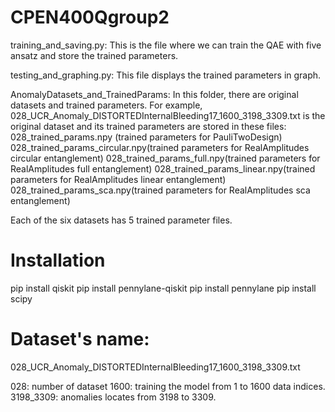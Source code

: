 # CPEN400Qgroup2

training_and_saving.py: This is the file where we can train the QAE with five ansatz and store the trained parameters.

testing_and_graphing.py: This file displays the trained parameters in graph. 

AnomalyDatasets_and_TrainedParams: In this folder, there are original datasets and trained parameters. For example, 028_UCR_Anomaly_DISTORTEDInternalBleeding17_1600_3198_3309.txt is the original dataset and its trained parameters are stored in these files:
028_trained_params.npy (trained parameters for PauliTwoDesign)
028_trained_params_circular.npy(trained parameters for RealAmplitudes circular entanglement)
028_trained_params_full.npy(trained parameters for RealAmplitudes full entanglement)
028_trained_params_linear.npy(trained parameters for RealAmplitudes linear entanglement)
028_trained_params_sca.npy(trained parameters for RealAmplitudes sca entanglement) 

Each of the six datasets has 5 trained parameter files.

# Installation
pip install qiskit
pip install pennylane-qiskit
pip install pennylane
pip install scipy

# Dataset's name:
028_UCR_Anomaly_DISTORTEDInternalBleeding17_1600_3198_3309.txt

028: number of dataset
1600: training the model from 1 to 1600 data indices. 
3198_3309: anomalies locates from 3198 to 3309.

